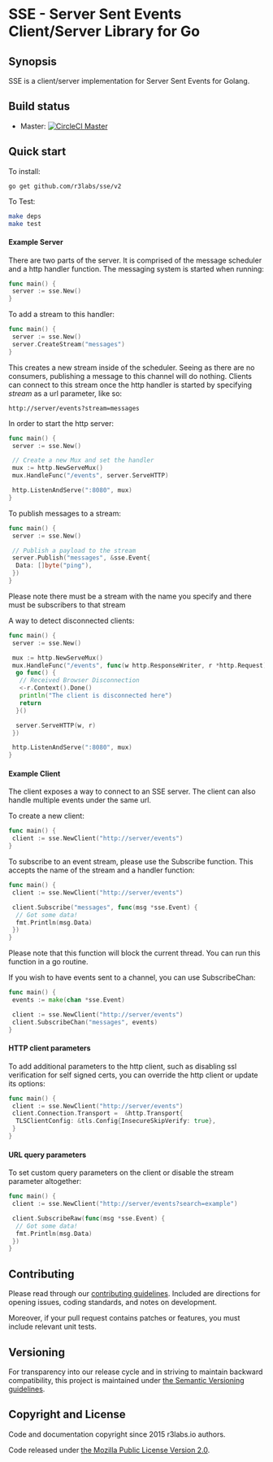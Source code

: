 # SSE - Server Sent Events Client/Server Library for Go

## Synopsis

SSE is a client/server implementation for Server Sent Events for Golang.

## Build status

* Master: [![CircleCI  Master](https://circleci.com/gh/r3labs/sse.svg?style=svg)](https://circleci.com/gh/r3labs/sse)

## Quick start

To install:

```
go get github.com/r3labs/sse/v2
```

To Test:

```sh
make deps
make test
```

#### Example Server

There are two parts of the server. It is comprised of the message scheduler and a http handler function.
The messaging system is started when running:

```go
func main() {
 server := sse.New()
}
```

To add a stream to this handler:

```go
func main() {
 server := sse.New()
 server.CreateStream("messages")
}
```

This creates a new stream inside of the scheduler. Seeing as there are no consumers, publishing a message to this channel will do nothing.
Clients can connect to this stream once the http handler is started by specifying _stream_ as a url parameter, like so:

```
http://server/events?stream=messages
```

In order to start the http server:

```go
func main() {
 server := sse.New()

 // Create a new Mux and set the handler
 mux := http.NewServeMux()
 mux.HandleFunc("/events", server.ServeHTTP)

 http.ListenAndServe(":8080", mux)
}
```

To publish messages to a stream:

```go
func main() {
 server := sse.New()

 // Publish a payload to the stream
 server.Publish("messages", &sse.Event{
  Data: []byte("ping"),
 })
}
```

Please note there must be a stream with the name you specify and there must be subscribers to that stream

A way to detect disconnected clients:

```go
func main() {
 server := sse.New()

 mux := http.NewServeMux()
 mux.HandleFunc("/events", func(w http.ResponseWriter, r *http.Request) {
  go func() {
   // Received Browser Disconnection
   <-r.Context().Done()
   println("The client is disconnected here")
   return
  }()

  server.ServeHTTP(w, r)
 })

 http.ListenAndServe(":8080", mux)
}
```

#### Example Client

The client exposes a way to connect to an SSE server. The client can also handle multiple events under the same url.

To create a new client:

```go
func main() {
 client := sse.NewClient("http://server/events")
}
```

To subscribe to an event stream, please use the Subscribe function. This accepts the name of the stream and a handler function:

```go
func main() {
 client := sse.NewClient("http://server/events")

 client.Subscribe("messages", func(msg *sse.Event) {
  // Got some data!
  fmt.Println(msg.Data)
 })
}
```

Please note that this function will block the current thread. You can run this function in a go routine.

If you wish to have events sent to a channel, you can use SubscribeChan:

```go
func main() {
 events := make(chan *sse.Event)

 client := sse.NewClient("http://server/events")
 client.SubscribeChan("messages", events)
}
```

#### HTTP client parameters

To add additional parameters to the http client, such as disabling ssl verification for self signed certs, you can override the http client or update its options:

```go
func main() {
 client := sse.NewClient("http://server/events")
 client.Connection.Transport =  &http.Transport{
  TLSClientConfig: &tls.Config{InsecureSkipVerify: true},
 }
}
```

#### URL query parameters

To set custom query parameters on the client or disable the stream parameter altogether:

```go
func main() {
 client := sse.NewClient("http://server/events?search=example")

 client.SubscribeRaw(func(msg *sse.Event) {
  // Got some data!
  fmt.Println(msg.Data)
 })
}
```

## Contributing

Please read through our
[contributing guidelines](./CONTRIBUTING.md).
Included are directions for opening issues, coding standards, and notes on
development.

Moreover, if your pull request contains patches or features, you must include
relevant unit tests.

## Versioning

For transparency into our release cycle and in striving to maintain backward
compatibility, this project is maintained under [the Semantic Versioning guidelines](http://semver.org/).

## Copyright and License

Code and documentation copyright since 2015 r3labs.io authors.

Code released under
[the Mozilla Public License Version 2.0](LICENSE).
